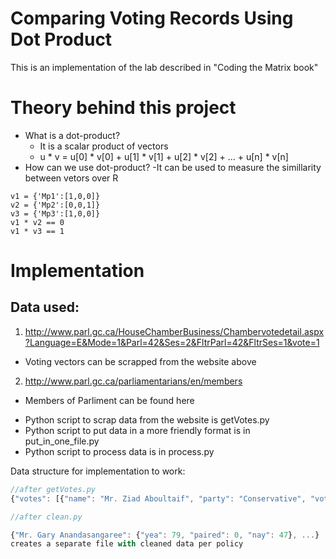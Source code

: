 # Comparing Voting Records Using Dot Product
This is an implementation of the lab described in "Coding the Matrix book"


# Theory behind this project
- What is a dot-product?
	- It is a scalar product of vectors
	- u * v = u[0] * v[0] + u[1] * v[1] + u[2] * v[2] + ... + u[n] * v[n] 
- How can we use dot-product?
	-It can be used to measure the simillarity between vetors over R

```
v1 = {'Mp1':[1,0,0]}
v2 = {'Mp2':[0,0,1]}
v3 = {'Mp3':[1,0,0]}
v1 * v2 == 0
v1 * v3 == 1
```


# Implementation

## Data used:

1. http://www.parl.gc.ca/HouseChamberBusiness/Chambervotedetail.aspx?Language=E&Mode=1&Parl=42&Ses=2&FltrParl=42&FltrSes=1&vote=1
  * Voting vectors can be scrapped from the website above
2. http://www.parl.gc.ca/parliamentarians/en/members
  * Members of Parliment can be found here


- Python script to scrap data from the website is getVotes.py
- Python script to put data in a more friendly format is in put_in_one_file.py
- Python script to process data is in process.py


Data structure for implementation to work:

```javascript
//after getVotes.py
{"votes": [{"name": "Mr. Ziad Aboultaif", "party": "Conservative", "votes": {"nay": 1, "paired": 0, "yea": 0}}, {"name": "Mr. Harold Albrecht", "party": "Conservative", "votes": {"nay": 1, "paired": 0, "yea": 0}}, {"name": "Mr. John Aldag", "party": "Liberal", "votes": {"nay": 1, "paired": 0, "yea": 0}}, {"name": "Mr. Omar Alghabra", "party": "Liberal", "votes": {"nay": 1, "paired": 0, "yea": 0}}]}

//after clean.py 

{"Mr. Gary Anandasangaree": {"yea": 79, "paired": 0, "nay": 47}, ...}
creates a separate file with cleaned data per policy
```
